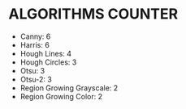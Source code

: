 # ALGORITHMS COUNTER

- Canny: 6
- Harris: 6
- Hough Lines: 4
- Hough Circles: 3
- Otsu: 3
- Otsu-2: 3
- Region Growing Grayscale: 2
- Region Growing Color: 2

